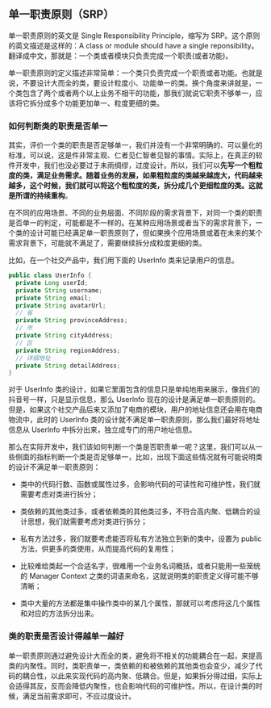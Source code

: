 ## 单一职责原则（SRP）

单一职责原则的英文是 Single Responsibility Principle，缩写为 SRP。这个原则的英文描述是这样的：A class or module should have a single reponsibility。翻译成中文，那就是：一个类或者模块只负责完成一个职责(或者功能)。

单一职责原则的定义描述非常简单：一个类只负责完成一个职责或者功能。也就是说，不要设计大而全的类，要设计粒度小、功能单一的类。换个角度来讲就是，一个类包含了两个或者两个以上业务不相干的功能，那我们就说它职责不够单一，应该将它拆分成多个功能更加单一、粒度更细的类。

### 如何判断类的职责是否单一

其实，评价一个类的职责是否足够单一，我们并没有一个非常明确的、可以量化的标准，可以说，这是件非常主观、仁者见仁智者见智的事情。实际上，在真正的软件开发中，我们也没必要过于未雨绸缪，过度设计。所以，我们可以**先写一个粗粒度的类，满足业务需求。随着业务的发展，如果粗粒度的类越来越庞大，代码越来越多，这个时候，我们就可以将这个粗粒度的类，拆分成几个更细粒度的类。这就是所谓的持续重构**。

在不同的应用场景、不同的业务层面、不同阶段的需求背景下，对同一个类的职责是否单一的判定，可能都是不一样的。在某种应用场景或者当下的需求背景下，一个类的设计可能已经满足单一职责原则了，但如果换个应用场景或着在未来的某个需求背景下，可能就不满足了，需要继续拆分成粒度更细的类。

比如，在一个社交产品中，我们用下面的 UserInfo 类来记录用户的信息。

```java
public class UserInfo {
  private Long userId;
  private String username;
  private String email;
  private String avatarUrl;
  // 省
  private String provinceAddress;
  // 市
  private String cityAddress;
  // 区
  private String regionAddress;
  // 详细地址
  private String detailAddress;
}
```
对于 UserInfo 类的设计，如果它里面包含的信息只是单纯地用来展示，像我们的抖音号一样，只是显示信息，那么 Userlnfo 现在的设计是满足单一职责原则的。但是，如果这个社交产品后来又添加了电商的模块，用户的地址信息还会用在电商物流中，此时的 UserInfo 类的设计就不满足单一职责原则，那么我们最好将地址信息从 Userlnfo 中拆分出来，独立成专门的用户地址信息。

那么在实际开发中，我们该如何判断一个类是否职责单一呢？这里，我们可以从一些侧面的指标判断一个类是否足够单一，比如，出现下面这些情况就有可能说明类的设计不满足单一职责原则：

- 类中的代码行数、函数或属性过多，会影响代码的可读性和可维护性，我们就需要考虑对类进行拆分；

- 类依赖的其他类过多，或者依赖类的其他类过多，不符合高内聚、低耦合的设计思想，我们就需要考虑对类进行拆分；

- 私有方法过多，我们就要考虑能否将私有方法独立到新的类中，设置为 public 方法，供更多的类使用，从而提高代码的复用性；

- 比较难给类起一个合适名字，很难用一个业务名词概括，或者只能用一些笼统的 Manager Context 之类的词语来命名，这就说明类的职责定义得可能不够清晰；

- 类中大量的方法都是集中操作类中的某几个属性，那就可以考虑将这几个属性和对应的方法拆分出来。

### 类的职责是否设计得越单一越好

单一职责原则通过避免设计大而全的类，避免将不相关的功能耦合在一起，来提高类的内聚性。同时，类职责单一，类依赖的和被依赖的其他类也会变少，减少了代码的耦合性，以此来实现代码的高内聚、低耦合。但是，如果拆分得过细，实际上会适得其反，反而会降低内聚性，也会影响代码的可维护性。所以，在设计类的时候，满足当前需求即可，不应过度设计。




